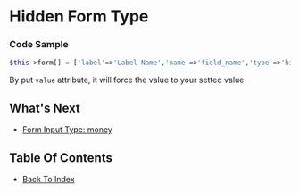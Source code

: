# Hidden Form Type

### Code Sample
```php
$this->form[] = ['label'=>'Label Name','name'=>'field_name','type'=>'hidden','value'=>'YOUR_CUSTOM_VALUE'];
```
By put `value` attribute, it will force the value to your setted value

## What's Next
- [Form Input Type: money](./form-money.md)

## Table Of Contents
- [Back To Index](./index.md)
